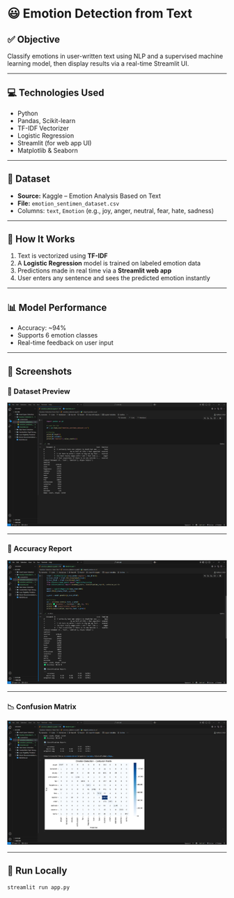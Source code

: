 # 😃 Emotion Detection from Text

## ✅ Objective
Classify emotions in user-written text using NLP and a supervised machine learning model, then display results via a real-time Streamlit UI.

---

## 💻 Technologies Used
- Python
- Pandas, Scikit-learn
- TF-IDF Vectorizer
- Logistic Regression
- Streamlit (for web app UI)
- Matplotlib & Seaborn

---

## 📁 Dataset
- **Source:** Kaggle – Emotion Analysis Based on Text  
- **File:** `emotion_sentimen_dataset.csv`  
- Columns: `text`, `Emotion` (e.g., joy, anger, neutral, fear, hate, sadness)

---

## 🔧 How It Works
1. Text is vectorized using **TF-IDF**
2. A **Logistic Regression** model is trained on labeled emotion data
3. Predictions made in real time via a **Streamlit web app**
4. User enters any sentence and sees the predicted emotion instantly

---

## 📊 Model Performance
- Accuracy: ~94%
- Supports 6 emotion classes
- Real-time feedback on user input

---

## 📸 Screenshots

### 🧾 Dataset Preview
![Dataset Preview](./screenshots/01_dataset_preview.png)

---

### 🎯 Accuracy Report
![Model Accuracy](./screenshots/02_model_accuracy.png)

---

### 📉 Confusion Matrix
![Confusion Matrix](./screenshots/03_confusion_matrix.png)

---

## 🚀 Run Locally

```bash
streamlit run app.py
